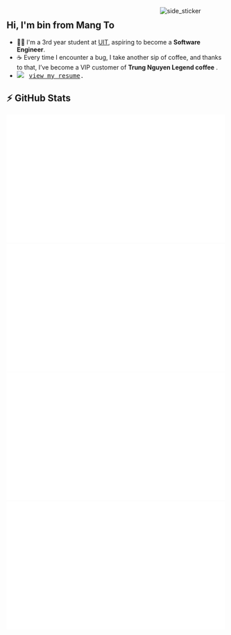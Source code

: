 <img align="right" width="150px" alt="side_sticker" src="https://media.giphy.com/media/h2MouomJFCpMfWVfUj/giphy.gif" />

## Hi, I'm bin from Mang To
- 👨‍🎓 I'm a 3rd year student at [UIT](https://vi.wikipedia.org/wiki/Tr%C6%B0%E1%BB%9Dng_%C4%90%E1%BA%A1i_h%E1%BB%8Dc_C%C3%B4ng_ngh%E1%BB%87_Th%C3%B4ng_tin,_%C4%90%E1%BA%A1i_h%E1%BB%8Dc_Qu%E1%BB%91c_gia_Th%C3%A0nh_ph%E1%BB%91_H%E1%BB%93_Ch%C3%AD_Minh), aspiring to become a **Software Engineer**. 
- ☕ Every time I encounter a bug, I take another sip of coffee, and thanks to that, I’ve become a VIP customer of **Trung Nguyen Legend coffee** .
- <img src="https://github.com/Gapur/Gapur/blob/main/assets/doc.gif?raw=true" width="21" />&nbsp;&nbsp; <samp>[view my resume](https://drive.google.com/file/d/1trccBrzWE1JqNAU7chHr-TNsVo-CjWH0/view?usp=drive_link).


## :zap: GitHub Stats
<p align="center">
  <img src='https://github.com/Vo-Dinh-Quan/GitHub-Stats-Visualization/blob/master/generated/overview.svg#gh-dark-mode-only'>
  <img src='https://github.com/Vo-Dinh-Quan/GitHub-Stats-Visualization/blob/master/generated/languages.svg#gh-dark-mode-only'>
    <img src='https://github.com/Vo-Dinh-Quan/GitHub-Stats-Visualization/blob/master/generated/overview.svg#gh-light-mode-only'>
  <img src='https://github.com/Vo-Dinh-Quan/GitHub-Stats-Visualization/blob/master/generated/languages.svg#gh-light-mode-only'>
</p>
